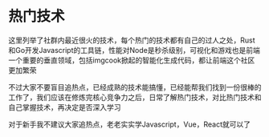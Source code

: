 # 热门技术
<!-- ['❌','✅','🔥','⭐'] -->

这里列举了社群内最近很火的技术，每个热门的技术都有自己的过人之处，Rust和Go开发Javascript的工具链，性能对Node是秒杀级别，可视化和游戏也是前端一个重要的垂直领域，包括imgcook掀起的智能化生成代码，都让前端这个社区更加繁荣

不过大家不要盲目追热点，已经成熟的技术能搞懂，已经能帮我们找到一份很棒的工作了，我们应该在修炼完核心竞争力之后，日常了解热门技术，对比热门技术和自己掌握技术，再决定是否深入学习

对于新手我不建议大家追热点，老老实实学Javascript，Vue，React就可以了


<roadmap :data="[
{ title:'⭐热门技术', x:400,y:240,
    left:[
      ['Rust',[
        ['swc']
      ]],
      ['IDE'],
      ['智能化',[
        ['imgcook']
      ]],
    ],
    right:[
      ['可视化',[
        ['Echarts'],['Antv']
      ]],
      ['Web Assembly'],
      ['Webgl',[
        ['Three.js'],
        ['Babylon.js']
      ]],
      ['Go',[
        ['esbuild']
      ]],
      ['游戏',[
        ['小游戏'],
        ['cocos2D'],
      ]],
      ['智能化',[
        ['imgcook']
      ]],
    ],
  } ,
  {title:'了解学习'}
]" />

<!-- ## 免费视频 -->
<!-- # 文档 -->

<!-- ## 精品文章
## 免费视频 -->
